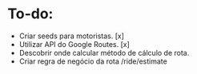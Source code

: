 # To-do: 

- Criar seeds para motoristas. [x]
- Utilizar API do Google Routes. [x]
- Descobrir onde calcular método de cálculo de rota. 
- Criar regra de negócio da rota /ride/estimate